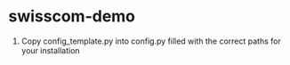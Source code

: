 # swisscom-demo

1. Copy config_template.py into config.py filled with the correct paths for your installation